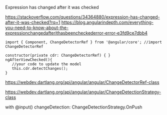 Expression has changed after it was checked

https://stackoverflow.com/questions/34364880/expression-has-changed-after-it-was-checked?rq=1
https://blog.angularindepth.com/everything-you-need-to-know-about-the-expressionchangedafterithasbeencheckederror-error-e3fd9ce7dbb4

````
import { Component, ChangeDetectorRef } from '@angular/core'; //import ChangeDetectorRef

constructor(private cdr: ChangeDetectorRef) { }
ngAfterViewChecked(){
   //your code to update the model
   this.cdr.detectChanges();
}

````

https://webdev.dartlang.org/api/angular/angular/ChangeDetectorRef-class

https://webdev.dartlang.org/api/angular/angular/ChangeDetectionStrategy-class


with @input()
changeDetection: ChangeDetectionStrategy.OnPush
